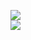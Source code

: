 [![](https://img.shields.io/badge/Made%20With-Github%20Spray-lightgrey.svg?style=for-the-badge&logo=github)](https://github.com/Annihil/github-spray#11796)  
[![](https://i.imgur.com/2DrTn0Z.gif)](https://github.com/Annihil/github-spray)